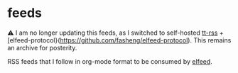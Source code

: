 # feeds

⚠ I am no longer updating this feeds, as I switched to self-hosted
[tt-rss](https://tt-rss.org/) +
[elfeed-protocol}(https://github.com/fasheng/elfeed-protocol). This remains an
archive for posterity.

RSS feeds that I follow in org-mode format to be consumed by [elfeed](https://github.com/skeeto/elfeed).
